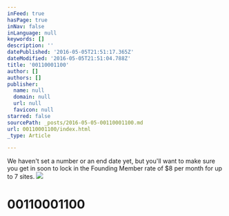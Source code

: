 ```yaml
---
inFeed: true
hasPage: true
inNav: false
inLanguage: null
keywords: []
description: ''
datePublished: '2016-05-05T21:51:17.365Z'
dateModified: '2016-05-05T21:51:04.788Z'
title: '00110001100'
author: []
authors: []
publisher:
  name: null
  domain: null
  url: null
  favicon: null
starred: false
sourcePath: _posts/2016-05-05-00110001100.md
url: 00110001100/index.html
_type: Article

---
```

We haven't set a number or an end date yet, but you'll want to make sure you get in soon to lock in the Founding Member rate of $8 per month for up to 7 sites.
![](https://the-grid-user-content.s3-us-west-2.amazonaws.com/1ea211cf-17d5-41d0-a38b-e03f22088da0.jpg)

# 00110001100